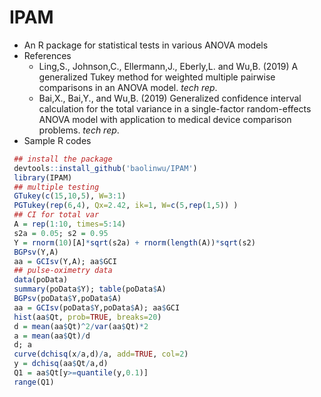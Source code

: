 # IPAM
 - An R package for statistical tests in various ANOVA models
 - References
   - Ling,S., Johnson,C., Ellermann,J., Eberly,L. and Wu,B. (2019) A generalized Tukey method for weighted multiple pairwise comparisons in an ANOVA model. *tech rep*.
    - Bai,X., Bai,Y., and Wu,B. (2019) Generalized confidence interval calculation for the total variance in a single-factor random-effects ANOVA model with application to medical device comparison problems. *tech rep*.
 - Sample R codes
```R
 ## install the package
 devtools::install_github('baolinwu/IPAM')
 library(IPAM)
 ## multiple testing
 GTukey(c(15,10,5), W=3:1)
 PGTukey(rep(6,4), Qx=2.42, ik=1, W=c(5,rep(1,5)) )
 ## CI for total var
 A = rep(1:10, times=5:14)
 s2a = 0.05; s2 = 0.95
 Y = rnorm(10)[A]*sqrt(s2a) + rnorm(length(A))*sqrt(s2)
 BGPsv(Y,A)
 aa = GCIsv(Y,A); aa$GCI
 ## pulse-oximetry data
 data(poData)
 summary(poData$Y); table(poData$A)
 BGPsv(poData$Y,poData$A)
 aa = GCIsv(poData$Y,poData$A); aa$GCI
 hist(aa$Qt, prob=TRUE, breaks=20)
 d = mean(aa$Qt)^2/var(aa$Qt)*2
 a = mean(aa$Qt)/d
 d; a
 curve(dchisq(x/a,d)/a, add=TRUE, col=2)
 y = dchisq(aa$Qt/a,d)
 Q1 = aa$Qt[y>=quantile(y,0.1)]
 range(Q1)
```
